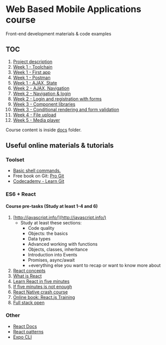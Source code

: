 # Web Based Mobile Applications course

Front-end development materials & code examples

## TOC

1. [Project description](docs/project.md)
1. [Week 1 - Toolchain](docs/w1-toolchain.md)
1. [Week 1 - First app](docs/w1-first-app.md)
1. [Week 1 - Postman](docs/w1-postman.md)
1. [Week 1 - AJAX, State](docs/w1-http.md)
1. [Week 2 - AJAX, Navigation](docs/w2-http+route.md)
1. [Week 2 - Navigation & login](docs/w2-login.md)
1. [Week 2 - Login and registration with forms](docs/w2-login-forms.md)
1. [Week 3 - Component libraries](docs/w3-component-libraries.md)
1. [Week 3 - Conditional rendering and form validation](docs/w3-forms.md)
1. [Week 4 - File upload](docs/w4-upload.md)
1. [Week 5 - Media player](docs/w5-player.md)

Course content is inside [docs](docs/) folder.

## Useful online materials & tutorials

### Toolset

- [Basic shell commands.](https://www-xray.ast.cam.ac.uk/~jss/lecture/computing/notes/out/commands_basic/)
- Free book on Git: [Pro Git](http://git-scm.com/book/en/v2)
- [Codecademy - Learn Git](https://www.codecademy.com/learn/learn-git)

### ES6 + React

#### Course pre-tasks (Study at least 1-4 and 6)

1. [http://javascript.info/](http://javascript.info/)
    - Study at least these sections:
        - Code quality
        - Objects: the basics
        - Data types
        - Advanced working with functions
        - Objects, classes, inheritance
        - Introduction into Events
        - Promises, async/await
        - +everything else you want to recap or want to know more about
1. [React concepts](https://jscomplete.com/learn/complete-intro-react)
1. [What is React](https://youtu.be/N3AkSS5hXMA)
1. [Learn React in five minutes](https://www.youtube.com/watch?v=MRIMT0xPXFI)
1. [If five minutes is not enough](https://www.youtube.com/watch?v=NJWI1b1upps&list=PLDIXF8nb0VG1v4S-smVy7GV0MHsJ3PJiL)
1. [React Native crash course](https://www.youtube.com/watch?v=Hf4MJH0jDb4)
1. [Online book: React.js Training](https://rangle-io.gitbooks.io/react-training/content/)
6. [Full stack open](https://fullstackopen.com//)

### Other

- [React Docs](https://reactjs.org/)
- [React patterns](https://reactpatterns.com/)
- [Expo CLI](https://docs.expo.io/versions/latest/workflow/expo-cli/)
